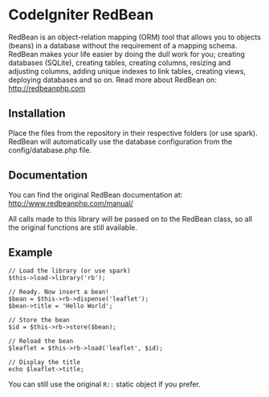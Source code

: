 CodeIgniter RedBean
===================

RedBean is an object-relation mapping (ORM) tool that allows you to objects (beans) in a database without the requirement of a mapping schema. RedBean makes your life easier by doing the dull work for you; creating databases (SQLite), creating tables, creating columns, resizing and adjusting columns, adding unique indexes to link tables, creating views, deploying databases and so on. Read more about RedBean on: http://redbeanphp.com

Installation
------------

Place the files from the repository in their respective folders (or use spark). RedBean will automatically use the database configuration from the config/database.php file.

Documentation
-------------

You can find the original RedBean documentation at: http://www.redbeanphp.com/manual/

All calls made to this library will be passed on to the RedBean class, so all the original functions are still available.

Example
-------

	// Load the library (or use spark)
	$this->load->library('rb');
	
	// Ready. Now insert a bean!	
	$bean = $this->rb->dispense('leaflet');
	$bean->title = 'Hello World';
	
	// Store the bean
	$id = $this->rb->store($bean);
	
	// Reload the bean
	$leaflet = $this->rb->load('leaflet', $id);
	
	// Display the title
	echo $leaflet->title;
	
You can still use the original `R::` static object if you prefer.